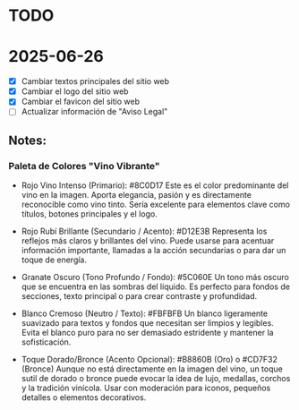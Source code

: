 # TODO

# 2025-06-26

- [x] Cambiar textos principales del sitio web
- [x] Cambiar el logo del sitio web
- [x] Cambiar el favicon del sitio web
- [ ] Actualizar información de "Aviso Legal"

## Notes:

### Paleta de Colores "Vino Vibrante"
- Rojo Vino Intenso (Primario): #8C0D17
Este es el color predominante del vino en la imagen. Aporta elegancia, pasión y es directamente reconocible como vino tinto. Sería excelente para elementos clave como títulos, botones principales y el logo.

- Rojo Rubí Brillante (Secundario / Acento): #D12E3B
Representa los reflejos más claros y brillantes del vino. Puede usarse para acentuar información importante, llamadas a la acción secundarias o para dar un toque de energía.

- Granate Oscuro (Tono Profundo / Fondo): #5C060E
Un tono más oscuro que se encuentra en las sombras del líquido. Es perfecto para fondos de secciones, texto principal o para crear contraste y profundidad.

- Blanco Cremoso (Neutro / Texto): #FBFBFB
Un blanco ligeramente suavizado para textos y fondos que necesitan ser limpios y legibles. Evita el blanco puro para no ser demasiado estridente y mantener la sofisticación.

- Toque Dorado/Bronce (Acento Opcional): #B8860B (Oro) o #CD7F32 (Bronce)
Aunque no está directamente en la imagen del vino, un toque sutil de dorado o bronce puede evocar la idea de lujo, medallas, corchos y la tradición vinícola. Usar con moderación para iconos, pequeños detalles o elementos decorativos.
